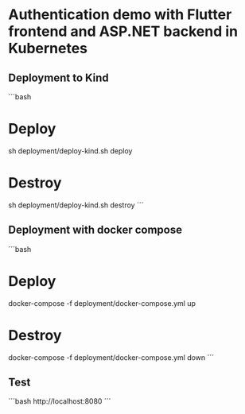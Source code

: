 # Authentication demo with Flutter frontend and ASP.NET backend in Kubernetes

## Deployment to Kind
´´´bash
# Deploy
sh deployment/deploy-kind.sh deploy

# Destroy
sh deployment/deploy-kind.sh destroy
´´´

## Deployment with docker compose
´´´bash
# Deploy
docker-compose -f deployment/docker-compose.yml up

# Destroy
docker-compose -f deployment/docker-compose.yml down
´´´

## Test
´´´bash
http://localhost:8080
´´´